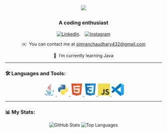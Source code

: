 <h1 align="center">
    <img src="https://readme-typing-svg.herokuapp.com/?font=Roboto&size=35&center=true&vCenter=true&width=500&height=70&duration=4000&lines=Hi+There!+👋;+I'm+Simran+Chaudhary!;" />
</h1>

<h3 align="center">A coding enthusiast</h3>

<div align="center">
  <!-- LinkedIn -->
  <a href="https://linkedin.com/in/Simran Chaudhary" target="_blank" rel="noreferrer" style="margin-right: 15px;">
    <img src="https://raw.githubusercontent.com/rahuldkjain/github-profile-readme-generator/master/src/images/icons/Social/linked-in-alt.svg" alt="LinkedIn" height="30" width="40" style="vertical-align: middle;" />
  </a>

  <!-- Instagram -->
  <a href="https://instagram.com/_simrann13" target="_blank" rel="noreferrer">
    <img src="https://cdn.jsdelivr.net/npm/simple-icons@v9/icons/instagram.svg" alt="Instagram" height="30" width="30" style="vertical-align: middle; fill:#E4405F;" />
  </a>
</div>

<p align="center">
  ✉️  You can contact me at <a href="mailto:simranchaudhary432@gmail.com">simranchaudhary432@gmail.com</a>
</p>
<p align="center">
  🧠  I’m currently learning Java
</p>

---

### 🛠 Languages and Tools:

<div align="center">
  <a href="https://www.java.com/" target="_blank" rel="noreferrer">
    <img src="https://raw.githubusercontent.com/devicons/devicon/master/icons/java/java-original.svg" width="40" height="40" alt="Java" />
  </a>
  <a href="https://www.python.org/" target="_blank" rel="noreferrer">
    <img src="https://raw.githubusercontent.com/devicons/devicon/master/icons/python/python-original.svg" width="40" height="40" alt="Python" />
  </a>
  <a href="https://developer.mozilla.org/en-US/docs/Glossary/HTML5" target="_blank" rel="noreferrer">
    <img src="https://raw.githubusercontent.com/devicons/devicon/master/icons/html5/html5-original.svg" width="40" height="40" alt="HTML5" />
  </a>
  <a href="https://www.w3.org/TR/CSS/#css" target="_blank" rel="noreferrer">
    <img src="https://raw.githubusercontent.com/devicons/devicon/master/icons/css3/css3-original.svg" width="40" height="40" alt="CSS3" />
  </a>
  <a href="https://developer.mozilla.org/en-US/docs/Web/JavaScript" target="_blank" rel="noreferrer">
    <img src="https://raw.githubusercontent.com/devicons/devicon/master/icons/javascript/javascript-original.svg" width="40" height="40" alt="JavaScript" />
  </a>
  <a href="https://code.visualstudio.com/" target="_blank" rel="noreferrer">
    <img src="https://raw.githubusercontent.com/devicons/devicon/master/icons/vscode/vscode-original.svg" width="40" height="40" alt="VS Code" />
  </a>
</div>

---

### 📊 My Stats:

<div align="center">
  <img src="https://github-readme-stats.vercel.app/api?username=Simrann2006&show_icons=true&theme=dracula&hide_border=false" height="150" alt="GitHub Stats" />
  <img src="https://github-readme-stats.vercel.app/api/top-langs/?username=Simrann2006&layout=compact&theme=dracula&hide_border=false" height="150" alt="Top Languages" />
</div>
